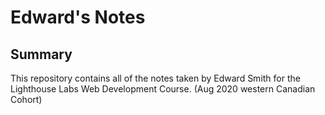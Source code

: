 # Edward's Notes
## Summary

This repository contains all of the notes taken by Edward Smith for the Lighthouse Labs Web Development Course. (Aug 2020 western Canadian Cohort)